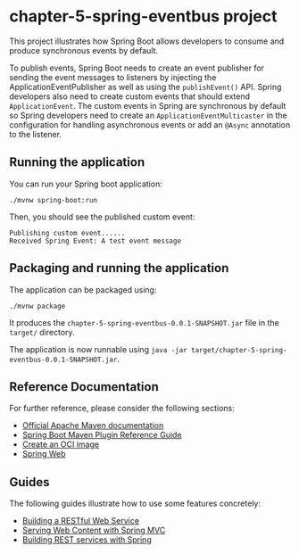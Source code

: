 chapter-5-spring-eventbus project
========================

This project illustrates how Spring Boot allows developers to consume and produce synchronous events by default.

To publish events, Spring Boot needs to create an event publisher for sending the event messages to listeners by injecting the ApplicationEventPublisher as well as using the `publishEvent()` API. Spring developers also need to create custom events that should extend `ApplicationEvent`. The custom events in Spring are synchronous by default so Spring developers need to create an `ApplicationEventMulticaster` in the configuration for handling asynchronous events or add an `@Async` annotation to the listener.

## Running the application

You can run your Spring boot application:

```shell script
./mvnw spring-boot:run
```

Then, you should see the published custom event:

```
Publishing custom event......
Received Spring Event: A test event message
```

## Packaging and running the application

The application can be packaged using:
```shell script
./mvnw package
```
It produces the `chapter-5-spring-eventbus-0.0.1-SNAPSHOT.jar` file in the `target/` directory.

The application is now runnable using `java -jar target/chapter-5-spring-eventbus-0.0.1-SNAPSHOT.jar`.

## Reference Documentation
For further reference, please consider the following sections:

* [Official Apache Maven documentation](https://maven.apache.org/guides/index.html)
* [Spring Boot Maven Plugin Reference Guide](https://docs.spring.io/spring-boot/docs/2.4.4/maven-plugin/reference/html/)
* [Create an OCI image](https://docs.spring.io/spring-boot/docs/2.4.4/maven-plugin/reference/html/#build-image)
* [Spring Web](https://docs.spring.io/spring-boot/docs/2.4.4/reference/htmlsingle/#boot-features-developing-web-applications)

## Guides
The following guides illustrate how to use some features concretely:

* [Building a RESTful Web Service](https://spring.io/guides/gs/rest-service/)
* [Serving Web Content with Spring MVC](https://spring.io/guides/gs/serving-web-content/)
* [Building REST services with Spring](https://spring.io/guides/tutorials/bookmarks/)
